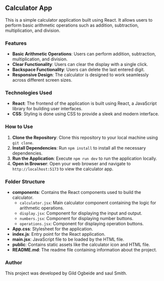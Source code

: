 ## Calculator App

This is a simple calculator application built using React. It allows users to perform basic arithmetic operations such as addition, subtraction, multiplication, and division.

### Features

- **Basic Arithmetic Operations**: Users can perform addition, subtraction, multiplication, and division.
- **Clear Functionality**: Users can clear the display with a single click.
- **Backspace Functionality**: Users can delete the last entered digit.
- **Responsive Design**: The calculator is designed to work seamlessly across different screen sizes.

### Technologies Used

- **React**: The frontend of the application is built using React, a JavaScript library for building user interfaces.
- **CSS**: Styling is done using CSS to provide a sleek and modern interface.

### How to Use

1. **Clone the Repository**: Clone this repository to your local machine using `git clone`.
2. **Install Dependencies**: Run `npm install` to install all the necessary dependencies.
3. **Run the Application**: Execute `npm run dev` to run the application locally.
4. **Open in Browser**: Open your web browser and navigate to `http://localhost:5173` to view the calculator app.

### Folder Structure

- **components**: Contains the React components used to build the calculator.
  - `calculator.jsx`: Main calculator component containing the logic for arithmetic operations.
  - `display.jsx`: Component for displaying the input and output.
  - `numbers.jsx`: Component for displaying number buttons.
  - `operations.jsx`: Component for displaying operation buttons.
- **App.css**: Stylesheet for the application.
- **index.js**: Entry point for the React application.
- **main.jsx**: JavaScript file to be loaded by the HTML file.
- **public**: Contains static assets like the calculator icon and HTML file.
- **README.md**: The readme file containing information about the project.

### Author

This project was developed by Gild Ogbeide and saul Smith.
